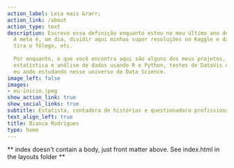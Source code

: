 ```yaml
---
action_label: Leia mais &rarr;
action_link: /about
action_type: text
description: Escrevo essa definição enquanto estou no meu último ano do curso de Estatística.
  A meta é, um dia, dividir aqui minhas super resoluções no Kaggle e dashboards de
  tira o fôlego, etc. 
  
  Por enquanto, o que você encontra aqui são alguns dos meus projetos, incluindo conteúdo de
  estatística e análise de dados usando R e Python, testes de DataVis e um pouco de tudo que 
  eu ando estudando nesse universo de Data Science. 
image_left: false
images:
- eu-inicio.jpeg
show_action_link: true
show_social_links: true
subtitle: Estatista, contadora de histórias e questionadora profissional. 
text_align_left: true
title: Bianca Rodrigues
type: home
---
```


** index doesn't contain a body, just front matter above.
See index.html in the layouts folder **
